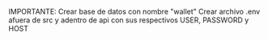 IMPORTANTE:
Crear base de datos con nombre "wallet"
Crear archivo .env afuera de src y adentro de api con sus respectivos USER, PASSWORD y HOST
